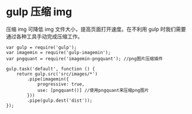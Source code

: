 
# gulp 压缩 img

压缩 img 可降低 img 文件大小，提高页面打开速度。在不利用 gulp 时我们需要通过各种工具手动完成压缩工作。

```
var gulp = require('gulp');
var imagemin = require('gulp-imagemin');
var pngquant = require('imagemin-pngquant'); //png图片压缩插件

gulp.task('default', function () {
    return gulp.src('src/images/*')
        .pipe(imagemin({
            progressive: true,
            use: [pngquant()] //使用pngquant来压缩png图片
        }))
        .pipe(gulp.dest('dist'));
});
```


